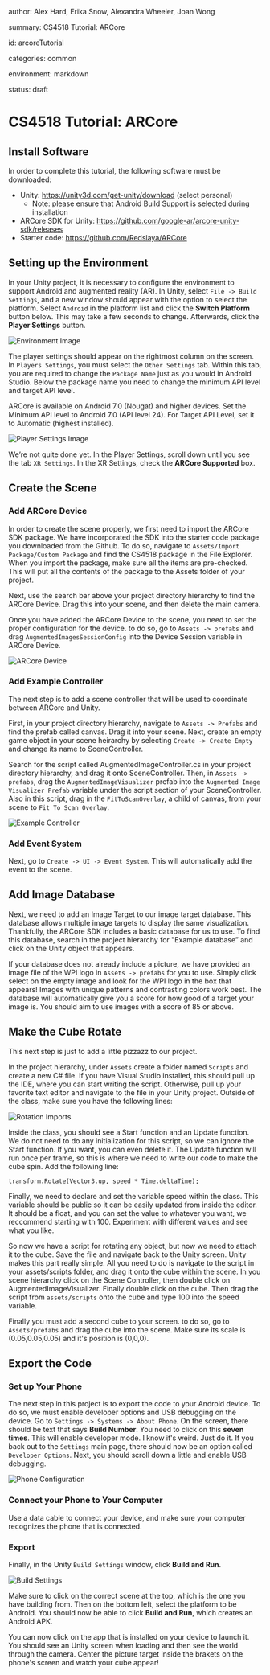 author: Alex Hard, Erika Snow, Alexandra Wheeler, Joan Wong

summary: CS4518 Tutorial: ARCore

id: arcoreTutorial

categories: common

environment: markdown

status: draft


# CS4518 Tutorial: ARCore

## Install Software
In order to complete this tutorial, the following software must be downloaded:

- Unity: https://unity3d.com/get-unity/download (select personal)
    - Note: please ensure that Android Build Support is selected during installation
- ARCore SDK for Unity: https://github.com/google-ar/arcore-unity-sdk/releases 
- Starter code: https://github.com/Redslaya/ARCore 

## Setting up the Environment
In your Unity project, it is necessary to configure the environment to support Android and augmented reality (AR). In Unity, select `File -> Build Settings`, and a new window should appear with the option to select the platform. Select `Android` in the platform list and click the **Switch Platform** button below. This may take a few seconds to change. Afterwards, click the **Player Settings** button.

![Environment Image](/assets/envSetup.png)

The player settings should appear on the rightmost column on the screen. In `Players Settings`, you must select the `Other Settings` tab. Within this tab, you are required to change the `Package Name` just as you would in Android Studio. Below the package name you need to change the minimum API level and target API level.

ARCore is available on Android 7.0 (Nougat) and higher devices. Set the Minimum API level to Android 7.0 (API level 24). For Target API Level, set it to Automatic (highest installed). 

![Player Settings Image](/assets/playerSettings.png)

We’re not quite done yet. In the Player Settings, scroll down until you see the tab `XR Settings`. In the XR Settings, check the **ARCore Supported** box.

## Create the Scene

### Add ARCore Device
In order to create the scene properly, we first need to import the ARCore SDK package. We have incorporated the SDK into the starter code package you downloaded from the Github. To do so, navigate to `Assets/Import Package/Custom Package` and find the CS4518 package in the File Explorer. When you import the package, make sure all the items are pre-checked. This will put all the contents of the package to the Assets folder of your project.

Next, use the search bar above your project directory hierarchy to find the ARCore Device. Drag this into your scene, and then delete the main camera.

Once you have added the ARCore Device to the scene, you need to set the proper configuration for the device. to do so, go to `Assets -> prefabs` and drag `AugmentedImagesSessionConfig` into the Device Session variable in ARCore Device. 

![ARCore Device](/assets/arcoreDevice.png)

### Add Example Controller
The next step is to add a scene controller that will be used to coordinate between ARCore and Unity. 

First, in your project directory hierarchy, navigate to `Assets -> Prefabs` and find the prefab called canvas. Drag it into your scene. Next, create an empty game object in your scene heirarchy by selecting `Create -> Create Empty` and change its name to SceneController. 

Search for the script called AugmentedImageController.cs in your project directory hierarchy, and drag it onto SceneController. Then, in `Assets -> prefabs`, drag the `AugmentedImageVisualizer` prefab into the `Augmented Image Visualizer Prefab` variable under the script section of your SceneController. Also in this script, drag in the `FitToScanOverlay`, a child of canvas, from your scene to `Fit To Scan Overlay`.

![Example Controller](/assets/exampleController.png)

### Add Event System
Next, go to `Create -> UI -> Event System`. This will automatically add the event to the scene. 

## Add Image Database
Next, we need to add an Image Target to our image target database. This database allows multiple image targets to display the same visualization. Thankfully, the ARCore SDK includes a basic database for us to use. To find this database, search in the project hierarchy for "Example database” and click on the Unity object that appears. 

If your database does not already include a picture, we have provided an image file of the WPI logo in `Assets -> prefabs` for you to use. Simply click select on the empty image and look for the WPI logo in the box that appears! Images with unique patterns and contrasting colors work best. The database will automatically give you a score for how good of a target your image is. You should aim to use images with a score of 85 or above. 

## Make the Cube Rotate
This next step is just to add a little pizzazz to our project.

In the project hierarchy, under `Assets` create a folder named `Scripts` and create a new C# file. If you have Visual Studio installed, this should pull up the IDE, where you can start writing the script. Otherwise, pull up your favorite text editor and navigate to the file in your Unity project. Outside of the class, make sure you have the following lines:

![Rotation Imports](/assets/rotateImports.png)

Inside the class, you should see a Start function and an Update function. We do not need to do any initialization for this script, so we can ignore the Start function. If you want, you can even delete it. The Update function will run once per frame, so this is where we need to write our code to make the cube spin. Add the following line: 

```
transform.Rotate(Vector3.up, speed * Time.deltaTime);
```

Finally, we need to declare and set the variable speed within the class. This variable should be public so it can be easily updated from inside the editor. It should be a float, and you can set the value to whatever you want, we reccommend starting with 100. Experiment with different values and see what you like.

So now we have a script for rotating any object, but now we need to attach it to the cube. Save the file and navigate back to the Unity screen. Unity makes this part really simple. All you need to do is navigate to the script in your assets/scripts folder, and drag it onto the cube within the scene. In you scene hierarchy click on the Scene Controller, then double click on AugmentedImageVisualizer. Finally double click on the cube. Then drag the script from `assets/scripts` onto the cube and type 100 into the speed variable. 

Finally you must add a second cube to your screen. to do so, go to `Assets/prefabs` and drag the cube into the scene. Make sure its scale is (0.05,0.05,0.05) and it's position is (0,0,0).

## Export the Code

### Set up Your Phone
The next step in this project is to export the code to your Android device. To do so, we must enable developer options and USB debugging on the device. Go to `Settings -> Systems -> About Phone`. On the screen, there should be text that says **Build Number**. You need to click on this **seven times**. This will enable developer mode. I know it's weird. Just do it. If you back out to the `Settings` main page, there should now be an option called `Developer Options`. Next, you should scroll down a little and enable USB debugging.

![Phone Configuration](/assets/phoneConfig.png)

### Connect your Phone to Your Computer
Use a data cable to connect your device, and make sure your computer recognizes the phone that is connected. 

### Export
Finally, in the Unity `Build Settings` window, click **Build and Run**.

![Build Settings](/assets/buildSettings.png)

Make sure to click on the correct scene at the top, which is the one you have building from. Then on the bottom left, select the platform to be Android. You should now be able to click **Build and Run**, which creates an Android APK. 

You can now click on the app that is installed on your device to launch it. You should see an Unity screen when loading and then see the world through the camera. Center the picture target inside the brakets on the phone's screen and watch your cube appear!